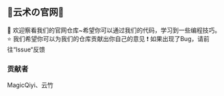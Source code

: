 ## 🎇云术の官网🎉

👋 欢迎察看我们的官网仓库~希望你可以通过我们的代码，学习到一些编程技巧。
⭐ 我们希望你可以为我们的仓库贡献出你自己的意见
❗ 如果出现了Bug，请前往“Issue“反馈

### 贡献者

MagicQiyi、云竹